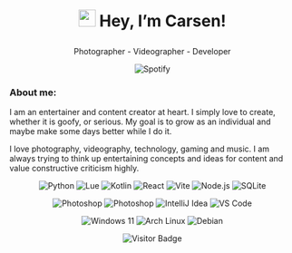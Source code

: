 # <p align=center><img src="https://media.tenor.com/SNL9_xhZl9oAAAAi/waving-hand-joypixels.gif" width="30px"> Hey, I’m Carsen!</p>
<p align=center>Photographer - Videographer - Developer</p>
<p align="center"><img alt="Spotify" src="https://spotify-github-profile.vercel.app/api/view.svg?uid=jakjqtckwdfsyu0atzhbvdbsd&cover_image=true&theme=natemoo-re&background_color=121212&interchange=false&bar_color=53b14f&bar_color_cover=true"></p>

### About me:
I am an entertainer and content creator at heart. I simply love to create, whether it is goofy, or serious. My goal is to grow as an individual and maybe make some days better while I do it.

I love photography, videography, technology, gaming and music. I am always trying to think up entertaining concepts and ideas for content and value constructive criticism highly.


<p align=center>
  <img alt="Python" src="https://img.shields.io/badge/-Python-000000?style=flat-square&logo=Python" />
  <img alt="Lue" src="https://img.shields.io/badge/-Lua-000000?style=flat-square&logo=Lua" />
  <img alt="Kotlin" src="https://img.shields.io/badge/-Kotlin-000000?style=flat-square&logo=Kotlin" />
  <img alt="React" src="https://img.shields.io/badge/-React-000000?style=flat-square&logo=React" />
  <img alt="Vite" src="https://img.shields.io/badge/-Vite-000000?style=flat-square&logo=Vite" />
  <img alt="Node.js" src="https://img.shields.io/badge/-Node.js-000000?style=flat-square&logo=Node.js" />
  <img alt="SQLite" src="https://img.shields.io/badge/-SQLite-000000?style=flat-square&logo=SQLite" />
</p>

<p align=center>
  <img alt="Photoshop" src="https://img.shields.io/badge/-Photoshop-000000?style=flat-square&logo=AdobePhotoshop" />
  <img alt="Photoshop" src="https://img.shields.io/badge/-Premiere Pro-000000?style=flat-square&logo=AdobePremierePro" />
  <img alt="IntelliJ Idea" src="https://img.shields.io/badge/-IntelliJ Idea-000000?style=flat-square&logo=IntelliJIdea" />
  <img alt="VS Code" src="https://img.shields.io/badge/-VS Code-000000?style=flat-square&logo=VisualStudioCode" />
</p>

<p align=center>
  <img alt="Windows 11" src="https://img.shields.io/badge/-Windows 11-000000?style=flat-square&logo=Windows11" />
  <img alt="Arch Linux" src="https://img.shields.io/badge/-Arch Linux-000000?style=flat-square&logo=ArchLinux" />
  <img alt="Debian" src="https://img.shields.io/badge/-Debian-000000?style=flat-square&logo=Debian" />
</p>

<p align=center><img alt="Visitor Badge" src="https://visitor-badge.glitch.me/badge?page_id=ImCarsen.visitor-badge" /></p>
